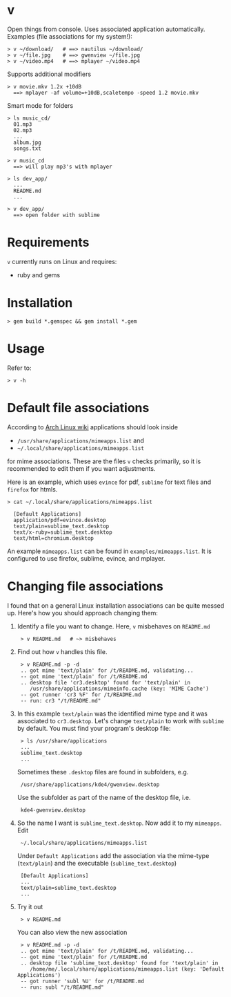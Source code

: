 # v

Open things from console. Uses associated application automatically. Examples (file associations for my system!):

    > v ~/download/   # ==> nautilus ~/download/
    > v ~/file.jpg    # ==> gwenview ~/file.jpg
    > v ~/video.mp4   # ==> mplayer ~/video.mp4

Supports additional modifiers

    > v movie.mkv 1.2x +10dB  
      ==> mplayer -af volume=+10dB,scaletempo -speed 1.2 movie.mkv

Smart mode for folders

    > ls music_cd/
      01.mp3
      02.mp3
      ...
      album.jpg
      songs.txt

    > v music_cd
      ==> will play mp3's with mplayer

    > ls dev_app/
      ...
      README.md
      ...

    > v dev_app/
      ==> open folder with sublime


# Requirements

`v` currently runs on Linux and requires:

* ruby and gems


# Installation

    > gem build *.gemspec && gem install *.gem

# Usage

Refer to:

    > v -h

# Default file associations

According to [Arch Linux wiki](https://wiki.archlinux.org/index.php/Default_Applications) applications should look inside 

* `/usr/share/applications/mimeapps.list` and 
* `~/.local/share/applications/mimeapps.list` 

for mime associations. These are the files `v` checks primarily, so it is recommended to edit them if you want adjustments. 

Here is an example, which uses `evince` for pdf, `sublime` for text files and `firefox` for htmls.

    > cat ~/.local/share/applications/mimeapps.list 

      [Default Applications]
      application/pdf=evince.desktop
      text/plain=sublime_text.desktop
      text/x-ruby=sublime_text.desktop
      text/html=chromium.desktop

An example `mimeapps.list` can be found in `examples/mimeapps.list`. It is configured to use firefox, sublime, evince, and mplayer.

# Changing file associations

I found that on a general Linux installation associations can be quite messed up. Here's how you should approach changing them:

1. Identify a file you want to change. Here, `v` misbehaves on `README.md`

        > v README.md   # ~> misbehaves

2. Find out how `v` handles this file.

        > v README.md -p -d
        .. got mime 'text/plain' for /t/README.md, validating...
        -- got mime 'text/plain' for /t/README.md
        .. desktop file 'cr3.desktop' found for 'text/plain' in 
           /usr/share/applications/mimeinfo.cache (key: 'MIME Cache')
        -- got runner 'cr3 %F' for /t/README.md
        -- run: cr3 "/t/README.md"

3. In this example `text/plain` was the identified mime type and it was associated to `cr3.desktop`. Let's change `text/plain` to work with `sublime` by default. You must find your program's desktop file:

        > ls /usr/share/applications
        ...
        sublime_text.desktop
        ...

    Sometimes these `.desktop` files are found in subfolders, e.g.

        /usr/share/applications/kde4/gwenview.desktop

    Use the subfolder as part of the name of the desktop file, i.e.

        kde4-gwenview.desktop

4. So the name I want is `sublime_text.desktop`. Now add it to my `mimeapps`. Edit

        ~/.local/share/applications/mimeapps.list 

    Under `Default Applications` add the association via the mime-type (`text/plain`) and the executable (`sublime_text.desktop`)

        [Default Applications]
        ...
        text/plain=sublime_text.desktop
        ...

5. Try it out

        > v README.md

    You can also view the new association

        > v README.md -p -d
        .. got mime 'text/plain' for /t/README.md, validating...
        -- got mime 'text/plain' for /t/README.md
        .. desktop file 'sublime_text.desktop' found for 'text/plain' in
           /home/me/.local/share/applications/mimeapps.list (key: 'Default Applications')
        -- got runner 'subl %U' for /t/README.md
        -- run: subl "/t/README.md"
